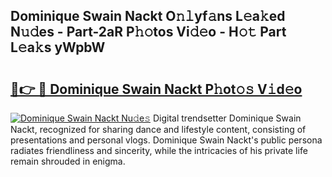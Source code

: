 ## Dominique Swain Nackt O𝚗𝚕yf𝚊ns L𝚎a𝚔ed N𝚞𝚍es - Part-2aR P𝚑𝚘tos Vi𝚍𝚎o - H𝚘𝚝 Part L𝚎a𝚔s yWpbW

# <h2><a href="http://kfep5k.oniu.top/?m=Dominique+Swain+Nackt">🔗👉 🔴 Dominique Swain Nackt P𝚑ot𝚘𝚜 V𝚒d𝚎o</a></h2>

[![Dominique Swain Nackt Nu𝚍e𝚜](https://i.imgur.com/0qMVB7G.gif)](http://kfep5k.oniu.top/?m=Dominique+Swain+Nackt)
Digital trendsetter Dominique Swain Nackt, recognized for sharing dance and lifestyle content, consisting of presentations and personal vlogs. Dominique Swain Nackt's public persona radiates friendliness and sincerity, while the intricacies of his private life remain shrouded in enigma.  
